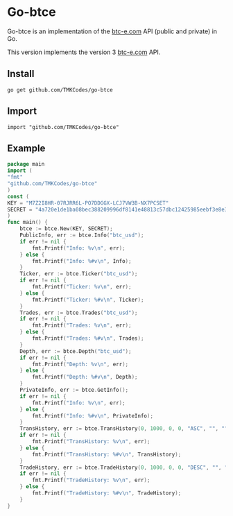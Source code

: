 Go-btce
=======

Go-btce is an implementation of the [btc-e.com](https://btc-e.com) API (public and private) in Go.

This version implements the version 3 [btc-e.com](https://btc-e.com) API.

## Install

	go get github.com/TMKCodes/go-btce


## Import

	import "github.com/TMKCodes/go-btce"


## Example
```go
package main
import (
"fmt"
"github.com/TMKCodes/go-btce"
)
const (
KEY = "M7Z2I8HR-07RJRR6L-PO7DDGGX-LCJ7VW3B-NX7PCSET"
SECRET = "4a720e1de1ba08bec388209996df8141e48813c57dbc12425985eebf3e8e3b87"
)
func main() {
	btce := btce.New(KEY, SECRET);
	PublicInfo, err := btce.Info("btc_usd");
	if err != nil {
		fmt.Printf("Info: %v\n", err);
	} else {
		fmt.Printf("Info: %#v\n", Info);
	}
	Ticker, err := btce.Ticker("btc_usd");
	if err != nil {
		fmt.Printf("Ticker: %v\n", err);
	} else {
		fmt.Printf("Ticker: %#v\n", Ticker);
	}
	Trades, err := btce.Trades("btc_usd");
	if err != nil {
		fmt.Printf("Trades: %v\n", err);
	} else {
		fmt.Printf("Trades: %#v\n", Trades);
	}
	Depth, err := btce.Depth("btc_usd");
	if err != nil {
		fmt.Printf("Depth: %v\n", err);
	} else {
		fmt.Printf("Depth: %#v\n", Depth);
	}
	PrivateInfo, err := btce.GetInfo();
	if err != nil {
		fmt.Printf("Info: %v\n", err);
	} else {
		fmt.Printf("Info: %#v\n", PrivateInfo);
	}
	TransHistory, err := btce.TransHistory(0, 1000, 0, 0, "ASC", "", "");
	if err != nil {
		fmt.Printf("TransHistory: %v\n", err);
	} else {
		fmt.Printf("TransHistory: %#v\n", TransHistory);
	}
	TradeHistory, err := btce.TradeHistory(0, 1000, 0, 0, "DESC", "", "", "");
	if err != nil {
		fmt.Printf("TradeHistory: %v\n", err);
	} else {
		fmt.Printf("TradeHistory: %#v\n", TradeHistory);
	}
}
```
